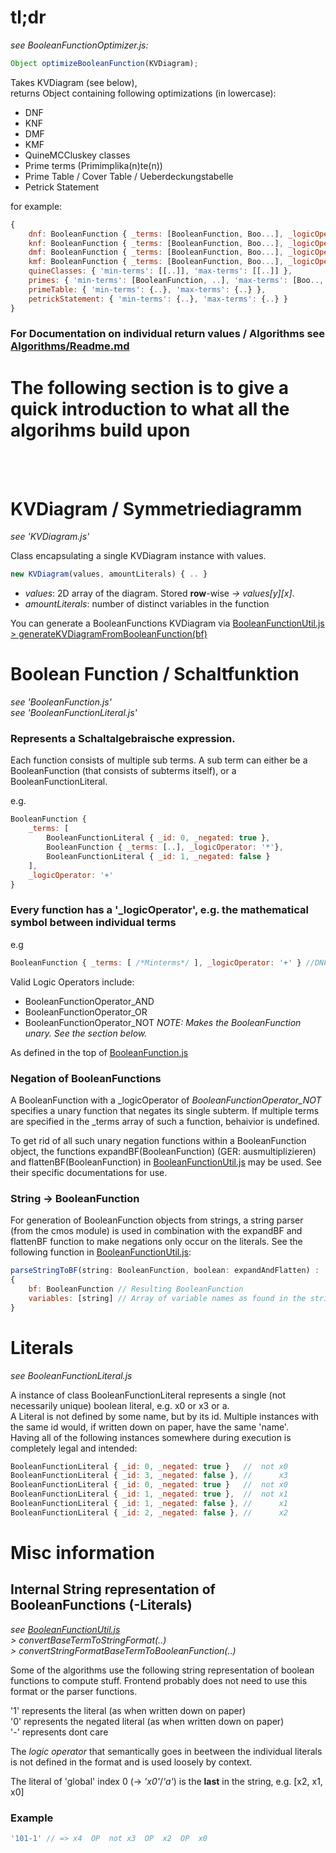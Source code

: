 # tl;dr
*see BooleanFunctionOptimizer.js:*
```js
Object optimizeBooleanFunction(KVDiagram);
```

Takes KVDiagram (see below), \
returns Object containing following optimizations (in lowercase):
- DNF
- KNF
- DMF
- KMF
- QuineMCCluskey classes
- Prime terms (Primimplika(n)te(n))
- Prime Table / Cover Table / Ueberdeckungstabelle
- Petrick Statement

for example:
```js
{
    dnf: BooleanFunction { _terms: [BooleanFunction, Boo...], _logicOperator: '+'},
    knf: BooleanFunction { _terms: [BooleanFunction, Boo...], _logicOperator: '*'},
    dmf: BooleanFunction { _terms: [BooleanFunction, Boo...], _logicOperator: '+'},
    kmf: BooleanFunction { _terms: [BooleanFunction, Boo...], _logicOperator: '*'},,
    quineClasses: { 'min-terms': [[..]], 'max-terms': [[..]] },
    primes: { 'min-terms': [BooleanFunction, ..], 'max-terms': [Boo.., ..] }
    primeTable: { 'min-terms': {..}, 'max-terms': {..} },
    petrickStatement: { 'min-terms': {..}, 'max-terms': {..} }
}
```
### For Documentation on individual return values / Algorithms see [Algorithms/Readme.md](Algorithms/Readme.md)







# The following section is to give a quick introduction to what all the algorihms build upon
<br>
<br>

# KVDiagram / Symmetriediagramm
*see 'KVDiagram.js'*

Class encapsulating a single KVDiagram instance with values.

```js
new KVDiagram(values, amountLiterals) { .. }
```
- *values*: 2D array of the diagram. Stored <b>row</b>-wise *-> values[y][x]*.
- *amountLiterals*: number of distinct variables in the function

You can generate a BooleanFunctions KVDiagram via [BooleanFunctionUtil.js > generateKVDiagramFromBooleanFunction(bf)](BooleanFunctionUtil.js)

# Boolean Function / Schaltfunktion
*see 'BooleanFunction.js'* \
*see 'BooleanFunctionLiteral.js'*

### Represents a Schaltalgebraische expression.

Each function consists of multiple sub terms. A sub term can either be a BooleanFunction (that consists of subterms itself), or a BooleanFunctionLiteral.

e.g.
```js
BooleanFunction {
    _terms: [        
        BooleanFunctionLiteral { _id: 0, _negated: true },
        BooleanFunction { _terms: [..], _logicOperator: '*'},
        BooleanFunctionLiteral { _id: 1, _negated: false }
    ],
    _logicOperator: '+'
}
```

### Every function has a '_logicOperator', e.g. the mathematical symbol between individual terms
e.g
```js
BooleanFunction { _terms: [ /*Minterms*/ ], _logicOperator: '+' } //DNF
```
Valid Logic Operators include:
- BooleanFunctionOperator_AND
- BooleanFunctionOperator_OR
- BooleanFunctionOperator_NOT _NOTE: Makes the BooleanFunction unary. See the section below._

As defined in the top of [BooleanFunction.js](BooleanFunction.js)
### Negation of BooleanFunctions
A BooleanFunction with a \_logicOperator of _BooleanFunctionOperator_NOT_ specifies a unary function that negates its single subterm. If multiple terms are specified in the \_terms array of such a function, behaivior is undefined.

To get rid of all such unary negation functions within a BooleanFunction object, the functions expandBF(BooleanFunction) (GER: ausmultiplizieren) and flattenBF(BooleanFunction) in [BooleanFunctionUtil.js](BooleanFunctionUtil.js) may be used. See their specific documentations for use.
### String -> BooleanFunction
For generation of BooleanFunction objects from strings, a string parser (from the cmos module) is used in combination with the expandBF and flattenBF function to make negations only occur on the literals. See the following function in [BooleanFunctionUtil.js](BooleanFunctionUtil.js):
```js
parseStringToBF(string: BooleanFunction, boolean: expandAndFlatten) :
{
    bf: BooleanFunction // Resulting BooleanFunction
    variables: [string] // Array of variable names as found in the string. x0 is at index 0.
}
```
# Literals
*see BooleanFunctionLiteral.js*

A instance of class BooleanFunctionLiteral represents a single (not necessarily unique) boolean literal, e.g. x0 or x3 or a. \
A Literal is not defined by some name, but by its id. Multiple instances with the same id would, if written down on paper, have the same 'name'. \
Having all of the following instances somewhere during execution is completely legal and intended: 
```js
BooleanFunctionLiteral { _id: 0, _negated: true }   //  not x0
BooleanFunctionLiteral { _id: 3, _negated: false }, //      x3
BooleanFunctionLiteral { _id: 0, _negated: true }   //  not x0
BooleanFunctionLiteral { _id: 1, _negated: true },  //  not x1
BooleanFunctionLiteral { _id: 1, _negated: false }, //      x1
BooleanFunctionLiteral { _id: 2, _negated: false }, //      x2
```

# Misc information
## Internal String representation of BooleanFunctions (-Literals)
*see [BooleanFunctionUtil.js](BooleanFunctionUtil.js)* \
*> convertBaseTermToStringFormat(..)* \
*> convertStringFormatBaseTermToBooleanFunction(..)*

Some of the algorithms use the following string representation of boolean functions to compute stuff. Frontend probably does not need to use this format or the parser functions.

'1' represents the literal (as when written down on paper)\
'0' represents the negated literal (as when written down on paper) \
'\-' represents dont care 

The *logic operator* that semantically goes in beetween the individual literals is not defined in the format and is used loosely by context.

The literal of 'global' index 0 (-> *'x0'*/*'a'*) is the <b>last</b> in the string, e.g. [x2, x1, x0]

### Example
```js
'101-1' // => x4  OP  not x3  OP  x2  OP  x0
```